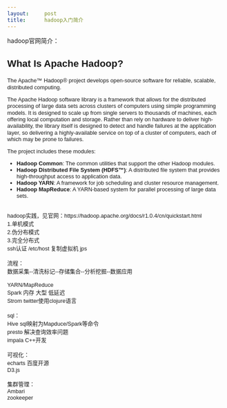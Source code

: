 ```yaml
---
layout:     post
title:      hadoop入门简介
---
```

<div id="article_content" class="article_content clearfix csdn-tracking-statistics" data-pid="blog" data-mod="popu_307" data-dsm="post">
								            <link rel="stylesheet" href="https://csdnimg.cn/release/phoenix/template/css/ck_htmledit_views-f76675cdea.css">
						<div class="htmledit_views" id="content_views">
                
<p>hadoop官网简介：</p>
<p></p>
<h2 class="h3" style="font-family:arial;font-size:22.4px;">
What Is Apache Hadoop?</h2>
<div class="section" style="font-family:Verdana, Helvetica, sans-serif;font-size:12.8px;">
<p style="line-height:15.36px;">The Apache™ Hadoop® project develops open-source software for reliable, scalable, distributed computing.</p>
<p style="line-height:15.36px;">The Apache Hadoop software library is a framework that allows for the distributed processing of large data sets across clusters of computers using simple programming models. It is designed
 to scale up from single servers to thousands of machines, each offering local computation and storage. Rather than rely on hardware to deliver high-availability, the library itself is designed to detect and handle failures at the application layer, so delivering
 a highly-available service on top of a cluster of computers, each of which may be prone to failures.</p>
<p style="line-height:15.36px;">The project includes these modules:</p>
<ul><li><strong>Hadoop Common</strong>: The common utilities that support the other Hadoop modules.</li><li><strong>Hadoop Distributed File System (HDFS™)</strong>: A distributed file system that provides high-throughput access to application data.</li><li><strong>Hadoop YARN</strong>: A framework for job scheduling and cluster resource management.</li><li><strong>Hadoop MapReduce</strong>: A YARN-based system for parallel processing of large data sets.</li></ul><div><br></div>
<div>hadoop实践，见官网：https://hadoop.apache.org/docs/r1.0.4/cn/quickstart.html</div>
<div>1.单机模式</div>
<div>2.伪分布模式</div>
<div>3.完全分布式</div>
<div>ssh认证 /etc/host 复制虚拟机 jps</div>
<div><br></div>
<div>流程：</div>
<div>数据采集--清洗标记--存储集合--分析挖掘--数据应用</div>
<div><br></div>
<div><span style="font-size:12.8px;">YARN/MapReduce</span></div>
<div><span style="font-size:12.8px;">Spark 内存 大型 低延迟</span></div>
<div><span style="font-size:12.8px;">Strom twitter使用clojure语言</span></div>
<div><span style="font-size:12.8px;"><br></span></div>
<div>sql：</div>
<div>Hive sql映射为Mapduce/Spark等命令</div>
<div>presto 解决查询效率问题</div>
<div>impala C++开发</div>
<div><br></div>
<div>可视化：</div>
<div>echarts 百度开源</div>
<div>D3.js</div>
<div><br></div>
<div>集群管理：</div>
<div>Ambari</div>
<div>zookeeper</div>
<div><br></div>
<div><br></div>
<div><br></div>
</div>
<br><p></p>
<p><br></p>
            </div>
                </div>